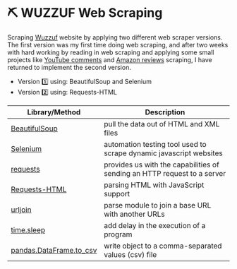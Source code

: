 # :pick: WUZZUF Web Scraping 
Scraping [Wuzzuf](https://wuzzuf.net/jobs/egypt) website by applying two different web scraper versions. The first version was my first time doing web scraping, and after two weeks with hard working by reading in web scraping and applying some small projects like [YouTube comments](https://github.com/MoamenAlaa0/YouTube_Comments_WebScraping) and [Amazon reviews](https://github.com/MoamenAlaa0/Amazon_WebScraping) scraping, 
I have returned to implement the second version.

- Version :one: using: BeautifulSoup and Selenium
- Version :two: using: Requests-HTML

| Library/Method | Description |
| --- | --- |
| [BeautifulSoup](https://www.crummy.com/software/BeautifulSoup/bs4/doc/) | pull the data out of HTML and XML files |
| [Selenium](https://selenium-python.readthedocs.io/getting-started.html) | automation testing tool used to scrape dynamic javascript websites |
| [requests](https://requests.readthedocs.io/en/latest/api/) | provides us with the capabilities of sending an HTTP request to a server |
| [Requests-HTML](https://requests.readthedocs.io/projects/requests-html/en/latest/) | parsing HTML with JavaScript support |
| [urljoin](https://docs.python.org/3/library/urllib.parse.html) | parse module to join a base URL with another URLs |
| [time.sleep](https://docs.python.org/3/library/time.html#time.sleep) | add delay in the execution of a program |
| [pandas.DataFrame.to_csv](https://pandas.pydata.org/docs/reference/api/pandas.DataFrame.to_csv.html) | write object to a comma-separated values (csv) file |




